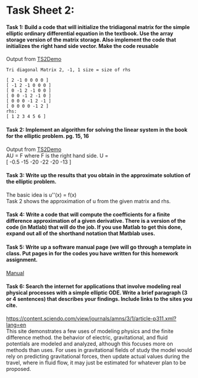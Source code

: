 # Task Sheet 2:  
#### Task 1: Build a code that will initialize the tridiagonal matrix for the simple elliptic ordinary differential equation in the textbook. Use the array storage version of the matrix storage. Also implement the code that initializes the right hand side vector. Make the code reusable  

Output from [TS2Demo](https://gftbs.github.io/math5620/src/TS2Demo.cpp)

    Tri diagonal Matrix 2, -1, 1 size = size of rhs

    [ 2 -1 0 0 0 0 ]
    [ -1 2 -1 0 0 0 ]
    [ 0 -1 2 -1 0 0 ]
    [ 0 0 -1 2 -1 0 ]
    [ 0 0 0 -1 2 -1 ]
    [ 0 0 0 0 -1 2 ]
    rhs:
    [ 1 2 3 4 5 6 ]

#### Task 2: Implement an algorithm for solving the linear system in the book for the elliptic problem. pg. 15, 16  
Output from [TS2Demo](https://gftbs.github.io/math5620/src/TS2Demo.cpp)  
AU = F where F is the right hand side.
U =  
    [ -0.5 -15 -20 -22 -20 -13 ]  

#### Task 3: Write up the results that you obtain in the approximate solution of the elliptic problem.  
The basic idea is u''(x) = f(x)  
Task 2 shows the approximation of u from the given matrix and rhs.

#### Task 4: Write a code that will compute the coefficients for a finite difference approximation of a given derivative. There is a version of the code (in Matlab) that will do the job. If you use Matlab to get this done, expand out all of the shorthand notation that Matblab uses.  

#### Task 5: Write up a software manual page (we will go through a template in class. Put pages in for the codes you have written for this homework assignment.  
[Manual](https://gftbs.github.io/math5620/Software_Manual/toc)


#### Task 6: Search the internet for applications that involve modeling real physical processes with a simple elliptic ODE. Write a brief paragraph (3 or 4 sentences) that describes your findings. Include links to the sites you cite.  
https://content.sciendo.com/view/journals/amns/3/1/article-p311.xml?lang=en  
This site demonstrates a few uses of modeling physics and the finite difference method. the behavior of electric, gravitational, and fluid potentials are modeled and analyzed, although this focuses more on methods than uses. For uses in gravitational fields of study the model would rely on predicting gravitational forces, then update actual values during the travel, where in fluid flow, it may just be estimated for whatever plan to be proposed.  



